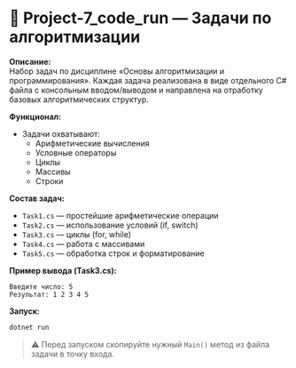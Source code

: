 # 🧠 Project-7_code_run — Задачи по алгоритмизации

**Описание:**  
Набор задач по дисциплине «Основы алгоритмизации и программирования». Каждая задача реализована в виде отдельного C# файла с консольным вводом/выводом и направлена на отработку базовых алгоритмических структур.

**Функционал:**
- Задачи охватывают:
  - Арифметические вычисления
  - Условные операторы
  - Циклы
  - Массивы
  - Строки

**Состав задач:**
- `Task1.cs` — простейшие арифметические операции
- `Task2.cs` — использование условий (if, switch)
- `Task3.cs` — циклы (for, while)
- `Task4.cs` — работа с массивами
- `Task5.cs` — обработка строк и форматирование

**Пример вывода (Task3.cs):**
```
Введите число: 5
Результат: 1 2 3 4 5
```

**Запуск:**
```bash
dotnet run
```

> ⚠️ Перед запуском скопируйте нужный `Main()` метод из файла задачи в точку входа.

